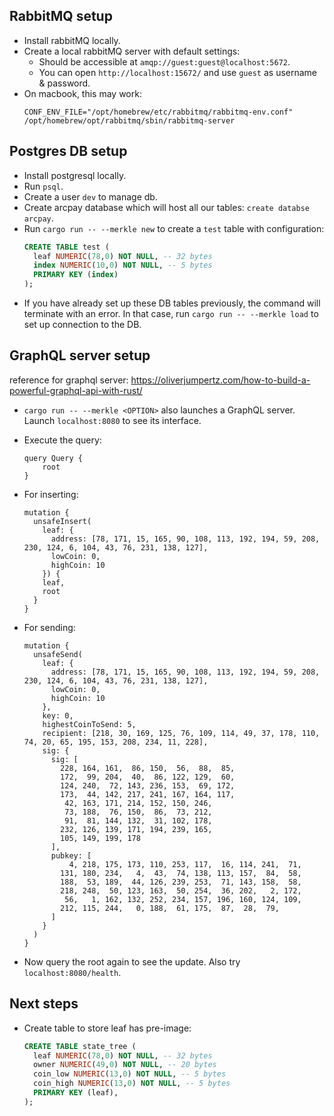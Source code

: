 ## RabbitMQ setup
- Install rabbitMQ locally.
- Create a local rabbitMQ server with default settings:
  - Should be accessible at `amqp://guest:guest@localhost:5672`.
  - You can open `http://localhost:15672/` and use `guest` as username & password.
- On macbook, this may work:
  ```
  CONF_ENV_FILE="/opt/homebrew/etc/rabbitmq/rabbitmq-env.conf" /opt/homebrew/opt/rabbitmq/sbin/rabbitmq-server
  ```

## Postgres DB setup
- Install postgresql locally.
- Run `psql`.
- Create a user `dev` to manage db.
- Create arcpay database which will host all our tables: `create databse arcpay`.
- Run `cargo run -- --merkle new` to create a `test` table with configuration:
  ```sql
  CREATE TABLE test (
    leaf NUMERIC(78,0) NOT NULL, -- 32 bytes
    index NUMERIC(10,0) NOT NULL, -- 5 bytes
    PRIMARY KEY (index)
  );
  ```
- If you have already set up these DB tables previously, the command will terminate with an error. In that case, run `cargo run -- --merkle load` to set up connection to the DB.

## GraphQL server setup
reference for graphql server: https://oliverjumpertz.com/how-to-build-a-powerful-graphql-api-with-rust/

- `cargo run -- --merkle <OPTION>` also launches a GraphQL server. Launch `localhost:8080` to see its interface.

- Execute the query:
  ```
  query Query {
      root
  }
  ```

- For inserting:
  ```
  mutation {
    unsafeInsert(
      leaf: {
        address: [78, 171, 15, 165, 90, 108, 113, 192, 194, 59, 208, 230, 124, 6, 104, 43, 76, 231, 138, 127],
        lowCoin: 0,
        highCoin: 10
      }) {
      leaf,
      root
    }
  }
  ```

- For sending:
  ```
  mutation {
    unsafeSend(
      leaf: {
        address: [78, 171, 15, 165, 90, 108, 113, 192, 194, 59, 208, 230, 124, 6, 104, 43, 76, 231, 138, 127],
        lowCoin: 0,
        highCoin: 10
      },
      key: 0,
      highestCoinToSend: 5,
      recipient: [218, 30, 169, 125, 76, 109, 114, 49, 37, 178, 110, 74, 20, 65, 195, 153, 208, 234, 11, 228],
      sig: {
        sig: [
          228, 164, 161,  86, 150,  56,  88,  85,
          172,  99, 204,  40,  86, 122, 129,  60,
          124, 240,  72, 143, 236, 153,  69, 172,
          173,  44, 142, 217, 241, 167, 164, 117,
           42, 163, 171, 214, 152, 150, 246,
           73, 188,  76, 150,  86,  73, 212,
           91,  81, 144, 132,  31, 102, 178,
          232, 126, 139, 171, 194, 239, 165,
          105, 149, 199, 178
        ],
        pubkey: [
            4, 218, 175, 173, 110, 253, 117,  16, 114, 241,  71,
          131, 180, 234,   4,  43,  74, 138, 113, 157,  84,  58,
          188,  53, 189,  44, 126, 239, 253,  71, 143, 158,  58,
          218, 248,  50, 123, 163,  50, 254,  36, 202,   2, 172,
           56,   1, 162, 132, 252, 234, 157, 196, 160, 124, 109,
          212, 115, 244,   0, 188,  61, 175,  87,  28,  79,
        ]
      }
    )
  }
  ```

- Now query the root again to see the update. Also try `localhost:8080/health`.

## Next steps
- Create table to store leaf has pre-image:
  ```sql
  CREATE TABLE state_tree (
    leaf NUMERIC(78,0) NOT NULL, -- 32 bytes
    owner NUMERIC(49,0) NOT NULL, -- 20 bytes
    coin_low NUMERIC(13,0) NOT NULL, -- 5 bytes
    coin_high NUMERIC(13,0) NOT NULL, -- 5 bytes
    PRIMARY KEY (leaf),
  );
  ```

